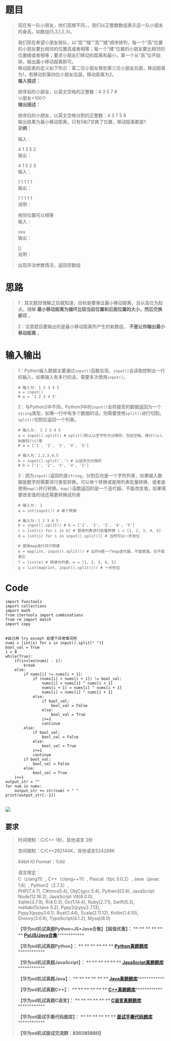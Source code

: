 # 题目

> 现在有一队小朋友，他们高矮不同，，我们以正整数数组表示这一队小朋友的身高，如数组{5,3,1,2,3}。  
>
> 我们现在希望小朋友排队，以“高”“矮”“高”“矮”顺序排列，每一个“高”位置的小朋友要比相邻的位置高或者相等；每一个“矮”位置的小朋友要比相邻的位置矮或者相等；要求小朋友们移动的距离和最小，第一个从“高”位开始排，输出最小移动距离即可。  
>  移动距离的定义如下所示：第二位小朋友移到第三位小朋友后面，移动距离为1，若移动到第四位小朋友后面，移动距离为2。  
>  **输入描述：**
>
> 排序前的小朋友，以英文空格的正整数：4 3 5 7 8  
>  小朋友<100个  
>  **输出描述：**
>
> 排序后的小朋友，以英文空格分割的正整数：4 3 7 5 8  
>  输出结果为最小移动距离，只有5和7交换了位置，移动距离都是1  
>  **示例：**
>
> 输入：
>
> 4 1 3 5 2  
>  输出：
>
> 4 1 5 2 3  
>  输入：
>
> 1 1 1 1 1  
>  输出：
>
> 1 1 1 1 1  
>  说明：
>
> 相邻位置可以相等  
>  输入：
>
> xxx  
>  输出：
>
> []  
>  说明：
>
> 出现非法参数情况，返回空数组

# 思路

> 1：其实题目理解之后就知道，目标是要保证最小移动距离，且以高位为起点。理解 **最小移动距离为循环比较当前位置和后面位置的大小，然后交换即可** 。
>
> 2：注意题目要输出的是最小移动距离所产生的新数组， **不是让你输出最小移动距离** 。

# 输入输出

>
> 1：Python输入数据主要通过`input()`函数实现，`input()`会读取控制台一行的输入，如果输入有多行的话，需要多次使用`input()`。
>  
>  
>     # 输入为: 1 2 3 4 5
>     a = input()
>     # a = '1 2 3 4 5'
>
>
> 2：与Python2中不同，Python3中的`input()`会将接受的数据返回为一个`string`类型，如果一行中有多个数据的话，则需要使用`split()`进行切割。`split()`切割后返回一个列表。
>  
>  
>     # 输入为： 1 2 3 4 5
>     a = input().split() # split()默认以空字符为分隔符，包括空格、换行(\n)、制表符(\t)等
>     # a = ['1', '2', '3', '4', '5']
>  
>     # 输入为：1,2,3,4,5
>     b = input().split(',') # 以逗号为分隔符
>     # b = ['1', '2', '3', '4', '5']
>
>
> 3：因为`input()`返回的是`string`，分割后也是一个字符列表，如果输入数据是数字则需要进行类型转换。可以单个转换或是用列表批量转换，或者是使用`map()`并行转换。`map()`函数返回的是一个迭代器，不能改变值，如果需要改变值的话还需要转换成列表
>  
>  
>     # 输入为： 1
>     a = int(input()) # 单个转换
>  
>     # 输入为：1 2 3 4 5
>     b = input().split() # b = ['1', '2', '3', '4', '5']
>     c = [int(i) for i in b] # 使用列表进行批量转换 c = [1, 2, 3, 4, 5]
>     d = [int(i) for i in input().split()] # 当然可以一步倒位
>  
>     # 使用map进行并行转换
>     e = map(int, input().split()) # 此时e是一个map迭代器，不能赋值，也不能索引
>     f = list(e) # 转换为列表，e = [1, 2, 3, 4, 5]
>     g = list(map(int, input().split())) # 一步到位

# Code

    
    
    import functools
    import collections
    import math
    from itertools import combinations
    from re import match
    import copy 
    
    
    #自己用 try except 处理下异常情况吧
    nums = [int(x) for x in input().split(" ")]
    bool_val = True
    i = 0
    while(True):
        if(i>=len(nums) - 1):
            break
        else:
            if nums[i] != nums[i + 1]:
                if (nums[i] > nums[i + 1]) != bool_val:
                    nums[i] = nums[i] ^ nums[i + 1]
                    nums[i + 1] = nums[i] ^ nums[i + 1]
                    nums[i] = nums[i] ^ nums[i + 1]
                else:
                    if bool_val:
                        bool_val = False
                    else:
                        bool_val = True
                    i+=1
                    continue
            else:
                if bool_val:
                    bool_val = False
                else:
                    bool_val = True
                i+=1
                continue
            if bool_val:
                bool_val = False
            else:
                bool_val = True
        i+=1
    output_str = ""
    for num in nums:
        output_str += str(num) + " "
    print(output_str[:-1])
    

## ![](https://img-blog.csdnimg.cn/7f17cc0d3fd244a5862a5d4a4ed93471.jpeg)

## 要求

> 时间限制：C/C++ 1秒，其他语言 2秒
>
> 空间限制：C/C++262144K，其他语言524288K
>
> 64bit IO Format：%lld
>
> 语言限定：  
>  C（clang11）, C++（clang++11）, Pascal（fpc 3.0.2）, Java（javac 1.8）,
> Python2（2.7.3）,  
>  PHP(7.4.7), C#(mcs5.4), ObjC(gcc 5.4), Pythen3(3.9), JavaScript
> Node(12.18.2), JavaScript V8(6.0.0),  
>  Sqlite(3.7.9), R(4.0.3), Go(1.14.4), Ruby(2.7.1), Swift(5.3), matlab(Octave
> 5.2), Pypy2(pypy2.7.13),  
>  Pypy3(pypy3.6.1), Rust(1.44), Scala(2.11.12), Kotlin(1.4.10),
> Groovy(3.0.6), TypeScript(4.1.2), Mysql(8.0)
>
> **【华为od机试真题Python+JS+Java合集】【超值优惠】： ** ** ** ** ** **
> **[Py/JS/Java合集](https://blog.csdn.net/misayaaaaa/category_12258991.html
> "Py/JS/Java合集")****************
>
> **【华为od机试真题Python】： ** ** ** ** ** **
> **[Python真题题库](https://blog.csdn.net/misayaaaaa/category_12111005.html
> "Python真题题库")****************
>
> **【华为od机试真题JavaScript】： ** ** ** ** ** **
> **[JavaScript真题题库](https://blog.csdn.net/misayaaaaa/category_12199270.html
> "JavaScript真题题库")****************
>
> **【华为od机试真题Java】： ** ** ** ** ** **
> **[Java真题题库](https://blog.csdn.net/misayaaaaa/category_12111006.html
> "Java真题题库")****************
>
> **【华为od机试真题C++】： ** ** ** ** ** **
> **[C++真题题库](https://blog.csdn.net/misayaaaaa/category_12036814.html
> "C++真题题库")****************
>
> **【华为od机试真题C语言】： ** ** ** ** ** **
> **[C语言真题题库](https://blog.csdn.net/misayaaaaa/category_12217917.html
> "C语言真题题库")****************
>
> **【华为od面试手撕代码题库】： ** ** ** ** ** **
> **[面试手撕代码题库](https://renjie.blog.csdn.net/article/details/130419388
> "面试手撕代码题库")****************
>
> **【华为od机试面试交流群：830285880】**

